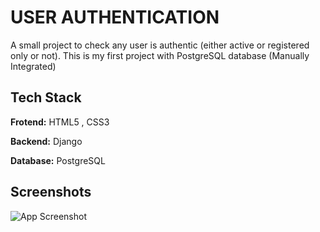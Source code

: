 # USER AUTHENTICATION

A small project to check any user is authentic (either active or registered only or not). This is my first project with PostgreSQL database (Manually Integrated)

## Tech Stack

**Frotend:** HTML5 , CSS3 

**Backend:** Django

**Database:** PostgreSQL

## Screenshots

![App Screenshot](https://pbs.twimg.com/media/F00O65sacAA9DyF?format=jpg&name=4096x4096)

